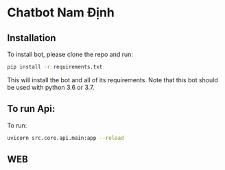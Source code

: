 # Chatbot Nam Định
## Installation
To install bot, please clone the repo and run:
```sh
pip install -r requirements.txt
```
This will install the bot and all of its requirements.
Note that this bot should be used with python 3.6 or 3.7.

## To run Api:
To run:
```bash
uvicorn src.core.api.main:app --reload
```
## WEB